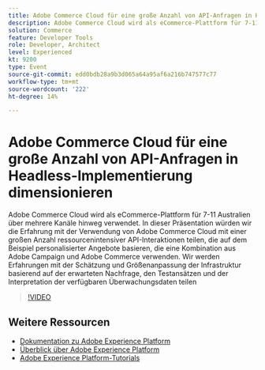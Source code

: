 ```yaml
---
title: Adobe Commerce Cloud für eine große Anzahl von API-Anfragen in Headless-Implementierung dimensionieren
description: Adobe Commerce Cloud wird als eCommerce-Plattform für 7-11 Australien über mehrere Kanäle hinweg verwendet. In dieser Präsentation würden wir die Erfahrung mit der Verwendung von Adobe Commerce Cloud mit einer großen Anzahl ressourcenintensiver API-Interaktionen teilen, die auf dem Beispiel personalisierter Angebote basieren, die eine Kombination aus Adobe Campaign und Adobe Commerce verwenden. Wir werden Erfahrungen mit der Schätzung und Größenanpassung der Infrastruktur basierend auf der erwarteten Nachfrage, den Testansätzen und der Interpretation der verfügbaren Überwachungsdaten austauschen.
solution: Commerce
feature: Developer Tools
role: Developer, Architect
level: Experienced
kt: 9200
type: Event
source-git-commit: edd0bdb28a9b3d065a64a95af6a216b747577c77
workflow-type: tm+mt
source-wordcount: '222'
ht-degree: 14%

---
```


# Adobe Commerce Cloud für eine große Anzahl von API-Anfragen in Headless-Implementierung dimensionieren

Adobe Commerce Cloud wird als eCommerce-Plattform für 7-11 Australien über mehrere Kanäle hinweg verwendet. In dieser Präsentation würden wir die Erfahrung mit der Verwendung von Adobe Commerce Cloud mit einer großen Anzahl ressourcenintensiver API-Interaktionen teilen, die auf dem Beispiel personalisierter Angebote basieren, die eine Kombination aus Adobe Campaign und Adobe Commerce verwenden. Wir werden Erfahrungen mit der Schätzung und Größenanpassung der Infrastruktur basierend auf der erwarteten Nachfrage, den Testansätzen und der Interpretation der verfügbaren Überwachungsdaten teilen

>[!VIDEO](https://video.tv.adobe.com/v/337726/?quality=12&learn=on&hidetitle=true)

## Weitere Ressourcen

- [Dokumentation zu Adobe Experience Platform](https://experienceleague.adobe.com/docs/experience-platform.html?lang=de)
- [Überblick über Adobe Experience Platform](https://experienceleague.adobe.com/docs/experience-platform/landing/home.html?lang=de)
- [Adobe Experience Platform-Tutorials](https://experienceleague.adobe.com/docs/platform-learn/tutorials/overview.html?lang=de)
